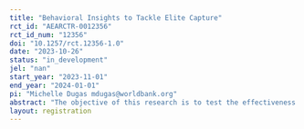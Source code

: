 ```yaml
---
title: "Behavioral Insights to Tackle Elite Capture"
rct_id: "AEARCTR-0012356"
rct_id_num: "12356"
doi: "10.1257/rct.12356-1.0"
date: "2023-10-26"
status: "in_development"
jel: "nan"
start_year: "2023-11-01"
end_year: "2024-01-01"
pi: "Michelle Dugas mdugas@worldbank.org"
abstract: "The objective of this research is to test the effectiveness various interventions to increase cooperation and trust among Malagasy by exposing participants to a series of framings or questions that promote cooperative behavior. Our work aims to develop a chatbot-based game to achieve this objective of boosting cooperation and feelings of trust. In addition, we aim to understand the factors that drive competitive and corrupt behavior. The success of the intervention will be measured by comparing the performance in an economic trust game between the different interventions."
layout: registration
---
```


